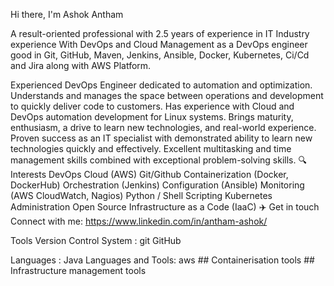 Hi there, I'm Ashok Antham     


A result-oriented professional with 2.5 years of experience in IT Industry experience With DevOps and Cloud Management as a DevOps engineer good in Git, GitHub, Maven, Jenkins, Ansible, Docker, Kubernetes, Ci/Cd and Jira along with AWS Platform.

Experienced DevOps Engineer dedicated to automation and optimization. Understands and manages the space between operations and development to quickly deliver code to customers. Has experience with Cloud and DevOps automation development for Linux systems. Brings maturity, enthusiasm, a drive to learn new technologies, and real-world experience. Proven success as an IT specialist with demonstrated ability to learn new technologies quickly and effectively. Excellent multitasking and time management skills combined with exceptional problem-solving skills.
🔍 Interests
DevOps
Cloud (AWS)
Git/Github
Containerization (Docker, DockerHub)
Orchestration (Jenkins)
Configuration (Ansible)
Monitoring (AWS CloudWatch, Nagios)
Python / Shell Scripting
Kubernetes Administration
Open Source
Infrastructure as a Code (IaaC)
✈️ Get in touch
Connect with me:
https://www.linkedin.com/in/antham-ashok/

Tools
Version Control System :
git GitHub

Languages :
Java
Languages and Tools:
aws ## Containerisation tools ## Infrastructure management tools
 

